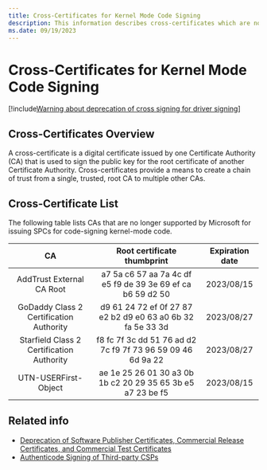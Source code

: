 ```yaml
---
title: Cross-Certificates for Kernel Mode Code Signing
description: This information describes cross-certificates which are now deprecated for driver signing on Microsoft Windows.
ms.date: 09/19/2023
---
```


# Cross-Certificates for Kernel Mode Code Signing

[!include[Warning about deprecation of cross signing for driver signing](../includes/cross-signing-deprecation-warning.md)]

## Cross-Certificates Overview

A cross-certificate is a digital certificate issued by one Certificate Authority (CA) that is used to sign the public key for the root certificate of another Certificate Authority. Cross-certificates provide a means to create a chain of trust from a single, trusted, root CA to multiple other CAs.

## Cross-Certificate List

The following table lists CAs that are no longer supported by Microsoft for issuing SPCs for code-signing kernel-mode code.

|                              CA                              |                 Root certificate thumbprint                 |Expiration date|
| :----------------------------------------------------------: | :---------------------------------------------------------: | :-----------: |
| AddTrust External CA Root                                    | a7 5a c6 57 aa 7a 4c df e5 f9 de 39 3e 69 ef ca b6 59 d2 50 | 2023/08/15    |
| GoDaddy Class 2 Certification Authority                      | d9 61 24 72 ef 0f 27 87 e2 b2 d9 e0 63 a0 6b 32 fa 5e 33 3d | 2023/08/27    |
| Starfield Class 2 Certification Authority                    | f8 fc 7f 3c dd 51 76 ad d2 7c f9 7f 73 96 59 09 46 6d 9a 22 | 2023/08/27    |
| UTN-USERFirst-Object                                         | ae 1e 25 26 01 30 a3 0b 1b c2 20 29 35 65 3b e5 a7 23 be f5 | 2023/08/15    |

## Related info

* [Deprecation of Software Publisher Certificates, Commercial Release Certificates, and Commercial Test Certificates](deprecation-of-software-publisher-certificates-and-commercial-release-certificates.md)
* [Authenticode Signing of Third-party CSPs](authenticode-signing-of-csps.md)
